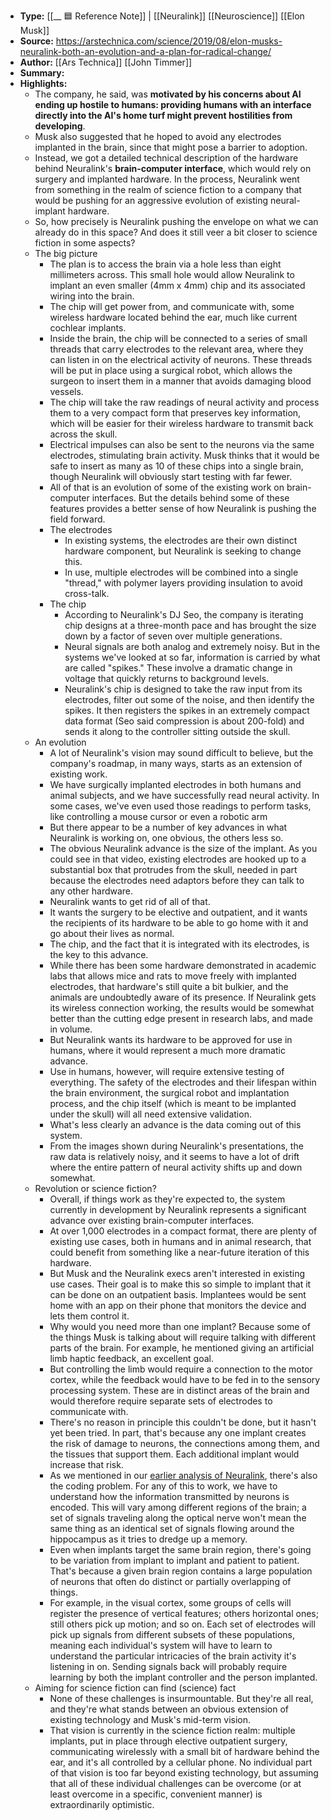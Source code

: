 - **Type:** [[__ 🟦  Reference Note]] | [[Neuralink]] [[Neuroscience]] [[Elon Musk]]
- **Source:** https://arstechnica.com/science/2019/08/elon-musks-neuralink-both-an-evolution-and-a-plan-for-radical-change/
- **Author:** [[Ars Technica]] [[John Timmer]]
- **Summary:** 
- **Highlights:**
    - The company, he said, was **motivated by his concerns about AI ending up hostile to humans: providing humans with an interface directly into the AI's home turf might prevent hostilities from developing**.
    - Musk also suggested that he hoped to avoid any electrodes implanted in the brain, since that might pose a barrier to adoption.
    - Instead, we got a detailed technical description of the hardware behind Neuralink's **brain-computer interface**, which would rely on surgery and implanted hardware. In the process, Neuralink went from something in the realm of science fiction to a company that would be pushing for an aggressive evolution of existing neural-implant hardware.
    - So, how precisely is Neuralink pushing the envelope on what we can already do in this space? And does it still veer a bit closer to science fiction in some aspects?
    - The big picture
        - The plan is to access the brain via a hole less than eight millimeters across. This small hole would allow Neuralink to implant an even smaller (4mm x 4mm) chip and its associated wiring into the brain.
        - The chip will get power from, and communicate with, some wireless hardware located behind the ear, much like current cochlear implants.
        - Inside the brain, the chip will be connected to a series of small threads that carry electrodes to the relevant area, where they can listen in on the electrical activity of neurons. These threads will be put in place using a surgical robot, which allows the surgeon to insert them in a manner that avoids damaging blood vessels.
        - The chip will take the raw readings of neural activity and process them to a very compact form that preserves key information, which will be easier for their wireless hardware to transmit back across the skull.
        - Electrical impulses can also be sent to the neurons via the same electrodes, stimulating brain activity. Musk thinks that it would be safe to insert as many as 10 of these chips into a single brain, though Neuralink will obviously start testing with far fewer.
        - All of that is an evolution of some of the existing work on brain-computer interfaces. But the details behind some of these features provides a better sense of how Neuralink is pushing the field forward.
        - The electrodes
            - In existing systems, the electrodes are their own distinct hardware component, but Neuralink is seeking to change this.
            - In use, multiple electrodes will be combined into a single "thread," with polymer layers providing insulation to avoid cross-talk.
        - The chip
            - According to Neuralink's DJ Seo, the company is iterating chip designs at a three-month pace and has brought the size down by a factor of seven over multiple generations.
            - Neural signals are both analog and extremely noisy. But in the systems we've looked at so far, information is carried by what are called "spikes." These involve a dramatic change in voltage that quickly returns to background levels.
            - Neuralink's chip is designed to take the raw input from its electrodes, filter out some of the noise, and then identify the spikes. It then registers the spikes in an extremely compact data format (Seo said compression is about 200-fold) and sends it along to the controller sitting outside the skull.
    - An evolution
        - A lot of Neuralink's vision may sound difficult to believe, but the company's roadmap, in many ways, starts as an extension of existing work.
        - We have surgically implanted electrodes in both humans and animal subjects, and we have successfully read neural activity. In some cases, we've even used those readings to perform tasks, like controlling a mouse cursor or even a robotic arm
        - But there appear to be a number of key advances in what Neuralink is working on, one obvious, the others less so.
        - The obvious Neuralink advance is the size of the implant. As you could see in that video, existing electrodes are hooked up to a substantial box that protrudes from the skull, needed in part because the electrodes need adaptors before they can talk to any other hardware.
        - Neuralink wants to get rid of all of that.
        - It wants the surgery to be elective and outpatient, and it wants the recipients of its hardware to be able to go home with it and go about their lives as normal.
        - The chip, and the fact that it is integrated with its electrodes, is the key to this advance.
        - While there has been some hardware demonstrated in academic labs that allows mice and rats to move freely with implanted electrodes, that hardware's still quite a bit bulkier, and the animals are undoubtedly aware of its presence. If Neuralink gets its wireless connection working, the results would be somewhat better than the cutting edge present in research labs, and made in volume.
        - But Neuralink wants its hardware to be approved for use in humans, where it would represent a much more dramatic advance.
        - Use in humans, however, will require extensive testing of everything. The safety of the electrodes and their lifespan within the brain environment, the surgical robot and implantation process, and the chip itself (which is meant to be implanted under the skull) will all need extensive validation.
        - What's less clearly an advance is the data coming out of this system.
        - From the images shown during Neuralink's presentations, the raw data is relatively noisy, and it seems to have a lot of drift where the entire pattern of neural activity shifts up and down somewhat.
    - Revolution or science fiction?
        - Overall, if things work as they're expected to, the system currently in development by Neuralink represents a significant advance over existing brain-computer interfaces.
        - At over 1,000 electrodes in a compact format, there are plenty of existing use cases, both in humans and in animal research, that could benefit from something like a near-future iteration of this hardware.
        - But Musk and the Neuralink execs aren't interested in existing use cases. Their goal is to make this so simple to implant that it can be done on an outpatient basis. Implantees would be sent home with an app on their phone that monitors the device and lets them control it.
        - Why would you need more than one implant? Because some of the things Musk is talking about will require talking with different parts of the brain. For example, he mentioned giving an artificial limb haptic feedback, an excellent goal.
        - But controlling the limb would require a connection to the motor cortex, while the feedback would have to be fed in to the sensory processing system. These are in distinct areas of the brain and would therefore require separate sets of electrodes to communicate with.
        - There's no reason in principle this couldn't be done, but it hasn't yet been tried. In part, that's because any one implant creates the risk of damage to neurons, the connections among them, and the tissues that support them. Each additional implant would increase that risk.
        - As we mentioned in our [earlier analysis of Neuralink](https://arstechnica.com/science/2019/07/musks-newest-startup-is-venturing-into-a-series-of-hard-problems/), there's also the coding problem. For any of this to work, we have to understand how the information transmitted by neurons is encoded. This will vary among different regions of the brain; a set of signals traveling along the optical nerve won't mean the same thing as an identical set of signals flowing around the hippocampus as it tries to dredge up a memory.
        - Even when implants target the same brain region, there's going to be variation from implant to implant and patient to patient. That's because a given brain region contains a large population of neurons that often do distinct or partially overlapping of things.
        - For example, in the visual cortex, some groups of cells will register the presence of vertical features; others horizontal ones; still others pick up motion; and so on. Each set of electrodes will pick up signals from different subsets of these populations, meaning each individual's system will have to learn to understand the particular intricacies of the brain activity it's listening in on. Sending signals back will probably require learning by both the implant controller and the person implanted.
    - Aiming for science fiction can find (science) fact
        - None of these challenges is insurmountable. But they're all real, and they're what stands between an obvious extension of existing technology and Musk's mid-term vision.
        - That vision is currently in the science fiction realm: multiple implants, put in place through elective outpatient surgery, communicating wirelessly with a small bit of hardware behind the ear, and it's all controlled by a cellular phone. No individual part of that vision is too far beyond existing technology, but assuming that all of these individual challenges can be overcome (or at least overcome in a specific, convenient manner) is extraordinarily optimistic.
